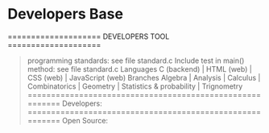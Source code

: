 Developers Base
===============

==================== DEVELOPERS TOOL ====================
> programming standards: see file standard.c
> Include test in main() method: see file standard.c
> Languages
 C (backend) | HTML (web) | CSS (web) | JavaScript (web)
> Branches
 Algebra | Analysis | Calculus | Combinatorics | 
 Geometry | Statistics & probability | Trignometry
=========================================================
Developers:
=========================================================
Open Source:
